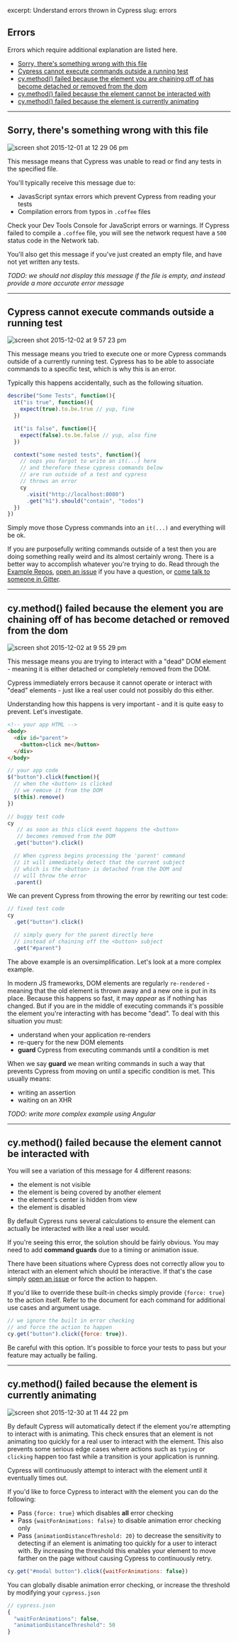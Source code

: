 excerpt: Understand errors thrown in Cypress
slug: errors

## Errors

Errors which require additional explanation are listed here.

- [Sorry, there's something wrong with this file](#sorry-theres-something-wrong-with-this-file)
- [Cypress cannot execute commands outside a running test](#cypress-cannot-execute-commands-outside-a-running-test)
- [cy.method() failed because the element you are chaining off of has become detached or removed from the dom](#cymethod-failed-because-the-element-you-are-chaining-off-of-has-become-detached-or-removed-from-the-dom)
- [cy.method() failed because the element cannot be interacted with](#cymethod-failed-because-the-element-cannot-be-interacted-with)
- [cy.method() failed because the element is currently animating](#cymethod-failed-because-the-element-is-currently-animating)

***

## Sorry, there's something wrong with this file

![screen shot 2015-12-01 at 12 29 06 pm](https://cloud.githubusercontent.com/assets/1268976/11508539/553573ba-9827-11e5-956b-e849b95e806c.png)

This message means that Cypress was unable to read or find any tests in the specified file.

You'll typically receive this message due to:

- JavasScript syntax errors which prevent Cypress from reading your tests
- Compilation errors from typos in `.coffee` files

Check your Dev Tools Console for JavaScript errors or warnings. If Cypress failed to compile a `.coffee` file, you will see the network request have a `500` status code in the Network tab.

You'll also get this message if you've just created an empty file, and have not yet written any tests.

*TODO: we should not display this message if the file is empty, and instead provide a more accurate error message*

***

## Cypress cannot execute commands outside a running test

![screen shot 2015-12-02 at 9 57 23 pm](https://cloud.githubusercontent.com/assets/1268976/11550645/b9b8bd42-993f-11e5-896e-f6a6ca43acb4.png)

This message means you tried to execute one or more Cypress commands outside of a currently running test. Cypress has to be able to associate commands to a specific test, which is why this is an error.

Typically this happens accidentally, such as the following situation.

```javascript
describe("Some Tests", function(){
  it("is true", function(){
    expect(true).to.be.true // yup, fine
  })

  it("is false", function(){
    expect(false).to.be.false // yup, also fine
  })

  context("some nested tests", function(){
    // oops you forgot to write an it(...) here
    // and therefore these cypress commands below
    // are run outside of a test and cypress
    // throws an error
    cy
      .visit("http://localhost:8080")
      .get("h1").should("contain", "todos")
  })
})
```

Simply move those Cypress commands into an `it(...)` and everything will be ok.

If you are purposefully writing commands outside of a test then you are doing something really weird and its almost certainly wrong. There is a better way to accomplish whatever you're trying to do. Read through the [Example Repos](http://on.cypress.io/guides/all-example-apps), [open an issue](https://github.com/cypress-io/cypress/issues/new?body=**Description**%0A*Include%20a%20high%20level%20description%20of%20the%20error%20here%20including%20steps%20of%20how%20to%20recreate.%20Include%20any%20benefits%2C%20challenges%20or%20considerations.*%0A%0A**Code**%0A*Include%20the%20commands%20used*%0A%0A**Steps%20To%20Reproduce**%0A-%20%5B%20%5D%20Steps%0A-%20%5B%20%5D%20To%0A-%20%5B%20%5D%20Reproduce%2FFix%0A%0A**Additional%20Info**%0A*Include%20any%20images%2C%20notes%2C%20or%20whatever.*%0A) if you have a question, or [come talk to someone in Gitter](https://gitter.im/cypress-io/cypress).

***

## cy.method() failed because the element you are chaining off of has become detached or removed from the dom

![screen shot 2015-12-02 at 9 55 29 pm](https://cloud.githubusercontent.com/assets/1268976/11550618/79d68542-993f-11e5-8b5f-9418dfa964c1.png)

This message means you are trying to interact with a "dead" DOM element - meaning it is either detached or completely removed from the DOM.

Cypress immediately errors because it cannot operate or interact with "dead" elements - just like a real user could not possibly do this either.

Understanding how this happens is very important - and it is quite easy to prevent. Let's investigate.

```html
<!-- your app HTML -->
<body>
  <div id="parent">
    <button>click me</button>
  </div>
</body>
```

```javascript
// your app code
$("button").click(function(){
  // when the <button> is clicked
  // we remove it from the DOM
  $(this).remove()
})
```

```javascript
// buggy test code
cy
   // as soon as this click event happens the <button>
   // becomes removed from the DOM
  .get("button").click()

  // When cypress begins processing the 'parent' command
  // it will immediately detect that the current subject
  // which is the <button> is detached from the DOM and
  // will throw the error
  .parent()
```

We can prevent Cypress from throwing the error by rewriting our test code:

```javascript
// fixed test code
cy
  .get("button").click()

  // simply query for the parent directly here
  // instead of chaining off the <button> subject
  .get("#parent")
```

The above example is an oversimplification. Let's look at a more complex example.

In modern JS frameworks, DOM elements are regularly `re-rendered` - meaning that the old element is thrown away and a new one is put in its place. Because this happens so fast, it may *appear* as if nothing has changed. But if you are in the middle of executing commands it's possible the element you're interacting with has become "dead". To deal with this situation you must:

- understand when your application re-renders
- re-query for the new DOM elements
- **guard** Cypress from executing commands until a condition is met

When we say **guard** we mean writing commands in such a way that prevents Cypress from moving on until a specific condition is met. This usually means:

- writing an assertion
- waiting on an XHR

*TODO: write more complex example using Angular*

***

## cy.method() failed because the element cannot be interacted with

You will see a variation of this message for 4 different reasons:
- the element is not visible
- the element is being covered by another element
- the element's center is hidden from view
- the element is disabled

By default Cypress runs several calculations to ensure the element can actually be interacted with like a real user would.

If you're seeing this error, the solution should be fairly obvious. You may need to add  **command guards** due to a timing or animation issue.

There have been situations where Cypress does not correctly allow you to interact with an element which should be interactive. If that's the case simply [open an issue](https://github.com/cypress-io/cypress/issues/new?body=**Description**%0A*Include%20a%20high%20level%20description%20of%20the%20error%20here%20including%20steps%20of%20how%20to%20recreate.%20Include%20any%20benefits%2C%20challenges%20or%20considerations.*%0A%0A**Code**%0A*Include%20the%20commands%20used*%0A%0A**Steps%20To%20Reproduce**%0A-%20%5B%20%5D%20Steps%0A-%20%5B%20%5D%20To%0A-%20%5B%20%5D%20Reproduce%2FFix%0A%0A**Additional%20Info**%0A*Include%20any%20images%2C%20notes%2C%20or%20whatever.*%0A) or force the action to happen.

If you'd like to override these built-in checks simply provide `{force: true}` to the action itself. Refer to the document for each command for additional use cases and argument usage.

```javascript
// we ignore the built in error checking
// and force the action to happen
cy.get("button").click({force: true}).
```

Be careful with this option. It's possible to force your tests to pass but your feature may actually be failing.

***

## cy.method() failed because the element is currently animating

![screen shot 2015-12-30 at 11 44 22 pm](https://cloud.githubusercontent.com/assets/1268976/12061262/4f9a252e-af4f-11e5-9139-9c8bdb08ae58.png)

By default Cypress will automatically detect if the element you're attempting to interact with is animating. This check ensures that an element is not animating too quickly for a real user to interact with the element. This also prevents some serious edge cases where actions such as `typing` or `clicking` happen too fast while a transition is your application is running.

Cypress will continuously attempt to interact with the element until it eventually times out.

If you'd like to force Cypress to interact with the element you can do the following:

- Pass `{force: true}` which disables **all** error checking
- Pass `{waitForAnimations: false}` to disable animation error checking only
- Pass `{animationDistanceThreshold: 20}` to decrease the sensitivity to detecting if an element is animating too quickly for a user to interact with. By increasing the threshold this enables your element to move farther on the page without causing Cypress to continuously retry.

```javascript
cy.get("#modal button").click({waitForAnimations: false})
```

You can globally disable animation error checking, or increase the threshold by modifying your `cypress.json`

```javascript
// cypress.json
{
  "waitForAnimations": false,
  "animationDistanceThreshold": 50
}
```
